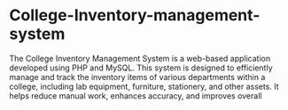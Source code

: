 # College-Inventory-management-system
The College Inventory Management System is a web-based application developed using PHP and MySQL. This system is designed to efficiently manage and track the inventory items of various departments within a college, including lab equipment, furniture, stationery, and other assets. It helps reduce manual work, enhances accuracy, and improves overall 
